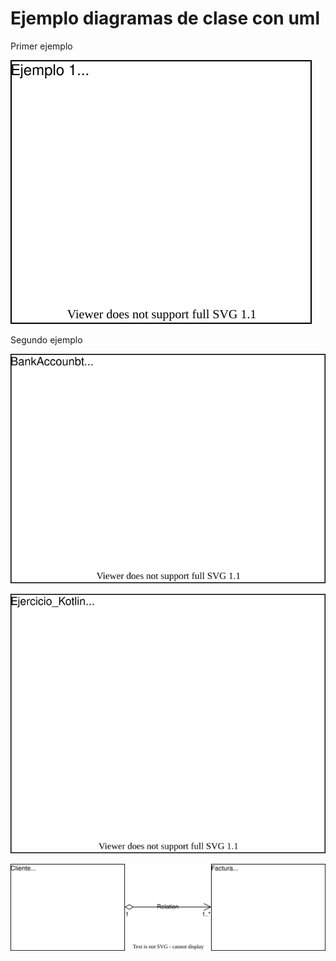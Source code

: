 # Ejemplo diagramas de clase con uml

Primer ejemplo

![alt](diagrams/diag01.drawio.svg)

Segundo ejemplo

![Ejemplo](diagrams/diag2.drawio.svg)


![Ejemplo de ejercicio con kotlin ](diagrams/diag03.drawio.svg)


![Ejercicio de cliente factura](diagrams/diag04.drawio.svg)